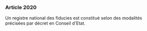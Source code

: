 ### Article 2020

Un registre national des fiducies est constitué selon des modalités précisées par décret en Conseil d'Etat.

